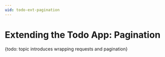 ```yaml
---
uid: todo-ext-pagination
---
```

# Extending the Todo App: Pagination
{todo: topic introduces wrapping requests and pagination}